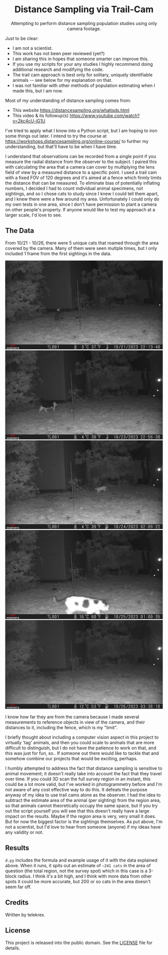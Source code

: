 <h1 align="center" style="margin-top: -10px"> Distance Sampling via Trail-Cam</h1>
<p align="center" style="width: 100;">
   Attempting to perform distance sampling population studies using only camera footage.<br>
</p>

Just to be clear:
- I am not a scientist.
- This work has not been peer reviewed (yet?)
- I am sharing this in hopes that someone smarter can improve this.
- If you use my scripts for your any studies I highly recommend doing additional research and modifying the code.
- The trail cam approach is best only for solitary, uniquely identifiable animals -- see below for my explanation on that.
- I was not familiar with other methods of population estimating when I made this, but I am now.

Most of my understanding of distance sampling comes from:
- This website https://distancesampling.org/whatisds.html
- This video & its followup(s) https://www.youtube.com/watch?v=2kc4cU-iG1U

I've tried to apply what I know into a Python script, but I am hoping to iron some things out later. I intend to try the course at https://workshops.distancesampling.org/online-course/ to further my understanding, but that'll have to be when I have time.

I understand that observations can be recorded from a single point if you measure the radial distance from the observer to the subject. I paired this with calculating the area that a camera can cover by multiplying the lens field of view by a measured distance to a specific point. I used a trail cam with a fixed FOV of 120 degrees and it's aimed at a fence which firmly limits the distance that can be measured. To eliminate bias of potentially inflating numbers, I decided I had to count individual animal specimens, not sightings, and so I chose cats to study since I knew I could tell them apart, and I knew there were a few around my area. Unfortunately I could only do my own tests in one area, since I don't have permission to plant a camera on other people's property. If anyone would like to test my approach at a larger scale, I'd love to see.

## The Data
From 10/21 - 10/26, there were 5 unique cats that roamed through the area covered by the camera. Many of them were seen multple times, but I only included 1 frame from the first sightings in the data.

![image](./sightings/cat1.png "Sighting 1 - Approx ~13ft")
![image](./sightings/cat2.png "Sighting 2 - Approx ~13ft")
![image](./sightings/cat3.png "Sighting 3 - Approx ~15ft")
![image](./sightings/cat4.png "Sighting 4 - Approx ~13ft")
![image](./sightings/cat5.png "Sighting 5 - Approx ~14ft")

I know how far they are from the camera because I made several measurements to reference objects in view of the camera, and their distances to it, including the fence, which is my "limit".

I briefly thought about including a computer vision aspect in this project to virtually 'tag' animals, and then you could scale to animals that are more difficult to distinguish, but I do not have the patience to work on that, and this was just for fun, so.. If someone out there would like to tackle that and somehow combine our projects that would be exciting, perhaps.

I humbly attempted to address the fact that distance sampling is sensitive to animal movement; it doesn't really take into account the fact that they travel over time. If you could 3D scan the full survey region in an instant, this could be a lot more valid, but I've worked in photogrammetry before and I'm not aware of any cost effective way to do this. It defeats the purpose anyway of my idea to use trail cams alone as the observer. I had the idea to subtract the estimate area of the animal (per sighting) from the region area, so that animals cannot theoretically occupy the same space, but if you try out the script yourself you will see that this doesn't really have a large impact on the results. Maybe if the region area is very, very small it does. But for now the biggest factor is the sightings themselves. As put above, I'm not a scientist, but I'd love to hear from someone (anyone) if my ideas have any validity or not.

## Results
`d.py` includes the formula and example usage of it with the data explained above. When it runs, it spits out an estimate of `~241 cats` in the area of question (the total region, not the survey spot) which in this case is a 3-block radius. I think it's a bit high, and I think with more data from other spots it could be more accurate, but 200 or so cats in the area doesn't seem far off.

## Credits
Written by telekrex.

## License
This project is released into the public domain. See the [LICENSE](LICENSE) file for details.